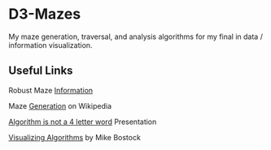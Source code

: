 # D3-Mazes

My maze generation, traversal, and analysis algorithms for my final in data / information visualization.

## Useful Links

Robust Maze [Information](http://www.astrolog.org/labyrnth/algrithm.htm)

Maze [Generation](https://en.wikipedia.org/wiki/Maze_generation_algorithm) on Wikipedia

[Algorithm is not a 4 letter word](http://www.jamisbuck.org/presentations/rubyconf2011/index.html) Presentation

[Visualizing Algorithms](bost.ocks.org/mike/algorithms/) by Mike Bostock
